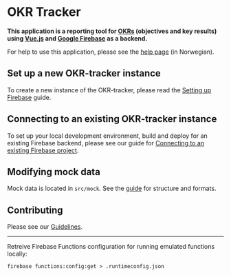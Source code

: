 # OKR Tracker

**This application is a reporting tool for [OKRs](https://en.wikipedia.org/wiki/OKR) (objectives and key results) using [Vue.js](https://vuejs.org/) and [Google Firebase](https://firebase.google.com/) as a backend.**

For help to use this application, please see the [help page](https://okr.oslo.systems/help) (in Norwegian).

## Set up a new OKR-tracker instance

To create a new instance of the OKR-tracker, please read the [Setting up Firebase](/documentation/setting-up-firebase.md) guide.

## Connecting to an existing OKR-tracker instance

To set up your local development environment, build and deploy for an existing Firebase backend, please see our guide for [Connecting to an existing Firebase project](/documentation/connecting-to-existing-firebase.md).

## Modifying mock data

Mock data is located in `src/mock`. See the [guide](/src/mock/README.md) for structure and formats.

## Contributing

Please see our [Guidelines](/documentation/contributing.md).

---

Retreive Firebase Functions configuration for running emulated functions locally:

```
firebase functions:config:get > .runtimeconfig.json
```
